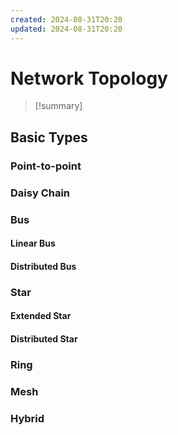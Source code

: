 ```yaml
---
created: 2024-08-31T20:20
updated: 2024-08-31T20:20
---
```

# Network Topology

>[!summary] 

## Basic Types

### Point-to-point

### Daisy Chain

### Bus

#### Linear Bus

#### Distributed Bus

### Star

#### Extended Star

#### Distributed Star

### Ring

### Mesh

### Hybrid